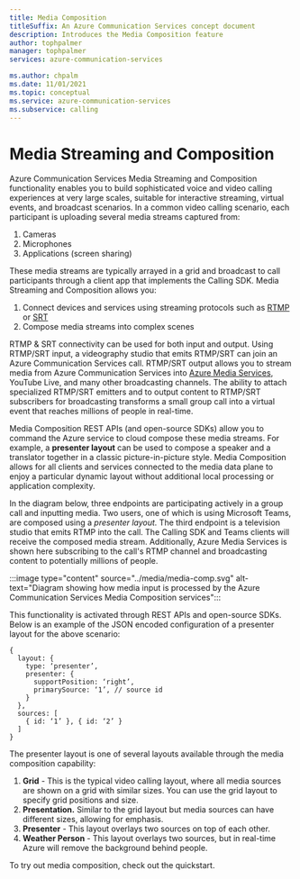```yaml
---
title: Media Composition
titleSuffix: An Azure Communication Services concept document
description: Introduces the Media Composition feature
author: tophpalmer
manager: tophpalmer
services: azure-communication-services

ms.author: chpalm
ms.date: 11/01/2021
ms.topic: conceptual
ms.service: azure-communication-services
ms.subservice: calling
---
```

# Media Streaming and Composition

Azure Communication Services Media Streaming and Composition functionality enables you to build sophisticated voice and video calling experiences at very large scales, suitable for interactive streaming, virtual events, and broadcast scenarios. In a common video calling scenario, each participant is uploading several media streams captured from:

1. Cameras
2. Microphones
3. Applications (screen sharing)

These media streams are typically arrayed in a grid and broadcast to call participants through a client app that implements the Calling SDK. Media Streaming and Composition allows you:

1. Connect devices and services using streaming protocols such as [RTMP](https://datatracker.ietf.org/doc/html/rfc7016) or [SRT](https://datatracker.ietf.org/doc/html/draft-sharabayko-srt)
2. Compose media streams into complex scenes

RTMP & SRT connectivity can be used for both input and output. Using RTMP/SRT input, a videography studio that emits RTMP/SRT can join an Azure Communication Services call. RTMP/SRT output allows you to stream media from Azure Communication Services into [Azure Media Services](https://docs.microsoft.com/azure/media-services/latest/concepts-overview), YouTube Live, and many other broadcasting channels. The ability to attach specialized RTMP/SRT emitters and to output content to RTMP/SRT subscribers for broadcasting transforms a small group call into a virtual event that reaches millions of people in real-time.

Media Composition REST APIs (and open-source SDKs) allow you to command the Azure service to cloud compose these media streams. For example, a **presenter layout** can be used to compose a speaker and a translator together in a classic picture-in-picture style. Media Composition allows for all clients and services connected to the media data plane to enjoy a particular dynamic layout without additional local processing or application complexity.

 In the diagram below, three endpoints are participating actively in a group call and inputting media. Two users, one of which is using Microsoft Teams, are composed using a *presenter layout.* The third endpoint is a television studio that emits RTMP into the call. The Calling SDK and Teams clients will receive the composed media stream. Additionally, Azure Media Services is shown here subscribing to the call's RTMP channel and broadcasting content to potentially millions of people.

:::image type="content" source="../media/media-comp.svg" alt-text="Diagram showing how media input is processed by the Azure Communication Services Media Composition services":::

This functionality is activated through REST APIs and open-source SDKs. Below is an example of the JSON encoded configuration of a presenter layout for the above scenario:

```
{
  layout: {
    type: ‘presenter’,
    presenter: {
      supportPosition: ‘right’,
      primarySource: ‘1’, // source id
    }
  },
  sources: [
    { id: ‘1’ }, { id: ‘2’ }
  ]
}

```
The presenter layout is one of several layouts available through the media composition capability:

1. **Grid** - This is the typical video calling layout, where all media sources are shown on a grid with similar sizes. You can use the grid layout to specify grid positions and size.
1. **Presentation.** Similar to the grid layout but media sources can have different sizes, allowing for emphasis.
1. **Presenter** - This layout overlays two sources on top of each other.
1. **Weather Person** - This layout overlays two sources, but in real-time Azure will remove the background behind people.

To try out media composition, check out the quickstart.
